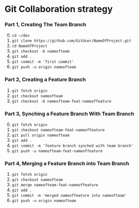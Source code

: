 # Git Collaboration strategy

### Part 1, Creating The Team Branch
0. `cd ~/dev`
1. `git clone https://github.com/GitUser/NameOfProject.git`
2. `cd NameOfProject`
3. `git checkout -b nameofteam`
4. `git add .`
5. `git commit -m 'first commit'`
6. `git push -u origin nameofteam`


### Part 2, Creating a Feature Branch
1. `git fetch origin`
2. `git checkout nameofteam`
3. `git checkout -b nameofteam-feat-nameoffeature`


### Part 3, Synching a Feature Branch With Team Branch
0. `git fetch origin`
1. `git checkout nameofteam-feat-nameoffeature`
2. `git pull origin nameofteam`
3. `git add .`
4. `git commit -m 'feature branch synched with team branch'`
5. `git push -u nameofteam-feat-nameoffeature`


### Part 4, Merging a Feature Branch into Team Branch
1. `git fetch origin`
4. `git checkout nameofteam`
5. `git merge nameofteam-feat-nameoffeature`
6. `git add .`
7. `git commit -m 'merged nameoffeature into nameofteam'`
8. `git push -u origin nameofteam`
